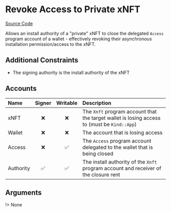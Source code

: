 # Revoke Access to Private xNFT

[Source Code](https://github.com/coral-xyz/xnft/blob/master/programs/xnft/src/instructions/revoke_access.rs)

Allows an install authority of a "private" xNFT to close the delegated `Access` program account of a wallet - effectively revoking their asynchronous installation permission/access to the xNFT.

## Additional Constraints

- The signing authority is the install authority of the xNFT

## Accounts

| Name      | Signer | Writable | Description                                                                                 |
| :-------- | :----: | :------: | :------------------------------------------------------------------------------------------ |
| xNFT      |   ❌   |    ❌    | The `Xnft` program account that the target wallet is losing access to (must be `Kind::App`) |
| Wallet    |   ❌   |    ❌    | The account that is losing access                                                           |
| Access    |   ❌   |    ✅    | The `Access` program account delegated to the wallet that is being closed                   |
| Authority |   ✅   |    ✅    | The install authority of the `Xnft` program account and receiver of the closure rent        |

## Arguments

!> None
